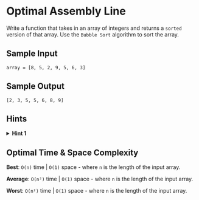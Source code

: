 # Optimal Assembly Line

Write a function that takes in an array of integers and returns a `sorted` version of that array. Use the `Bubble Sort` algorithm to sort the array.

## Sample Input

```plaintext
array = [8, 5, 2, 9, 5, 6, 3]
```

## Sample Output

```plaintext
[2, 3, 5, 5, 6, 8, 9]
```

## Hints

<details>
<summary><b>Hint 1</b></summary>

Traverse the input array, swapping any two numbers that are out of order and keeping track of any swaps that you make. Once you arrive at the end of the array, check if you have made any swaps; if not, the array is sorted and you are done; otherwise, repeat the steps laid out in this hint until the `array is sorted`.

</details>

## Optimal Time & Space Complexity

**Best**: `O(n)` time | `O(1)` space - where `n` is the length of the input array.

**Average**: `O(n²)` time | `O(1)` space - where `n` is the length of the input array.

**Worst**: `O(n²)` time | `O(1)` space - where `n` is the length of the input array.
